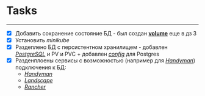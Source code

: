 # Tasks

---

- [x] Добавить сохранение состояние БД - был создан **[volume](../dev/docker-compose.yml)** еще в дз 3
- [x] Установить _minikube_
- [x] Раздеплено БД с персистентном хранилищем - добавлен _[PostgreSQL](../dev/k8s/postgres.yaml)_ и PV и PVC + добавлен _[config](../dev/k8s/postgres-config.yaml)_ для Postgres
- [x] Разденплоены сервисы с возможностью (например для _[Handyman](../HandymanService/src/main/resources/application.yml)_) подключения к БД:
  - _[Handyman](../dev/k8s/handyman.yaml)_
  - _[Landscape](../dev/k8s/landscape.yaml)_
  - _[Rancher](../dev/k8s/rancher.yaml)_